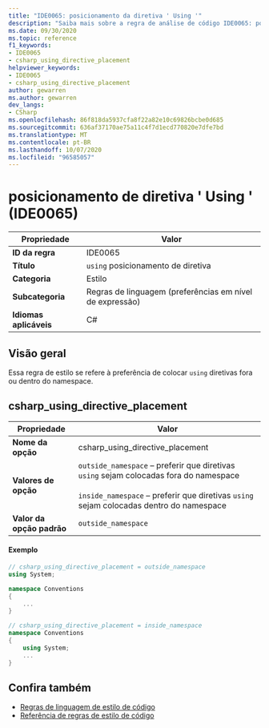 ```yaml
---
title: "IDE0065: posicionamento da diretiva ' Using '"
description: "Saiba mais sobre a regra de análise de código IDE0065: posicionamento de diretiva ' Using '"
ms.date: 09/30/2020
ms.topic: reference
f1_keywords:
- IDE0065
- csharp_using_directive_placement
helpviewer_keywords:
- IDE0065
- csharp_using_directive_placement
author: gewarren
ms.author: gewarren
dev_langs:
- CSharp
ms.openlocfilehash: 86f818da5937cfa8f22a82e10c69826bcbe0d685
ms.sourcegitcommit: 636af37170ae75a11c4f7d1ecd770820e7dfe7bd
ms.translationtype: MT
ms.contentlocale: pt-BR
ms.lasthandoff: 10/07/2020
ms.locfileid: "96585057"
---
```

# <a name="using-directive-placement-ide0065"></a>posicionamento de diretiva ' Using ' (IDE0065)

|Propriedade|Valor|
|-|-|
| **ID da regra** | IDE0065 |
| **Título** | `using` posicionamento de diretiva |
| **Categoria** | Estilo |
| **Subcategoria** | Regras de linguagem (preferências em nível de expressão) |
| **Idiomas aplicáveis** | C# |

## <a name="overview"></a>Visão geral

Essa regra de estilo se refere à preferência de colocar `using` diretivas fora ou dentro do namespace.

## <a name="csharp_using_directive_placement"></a>csharp_using_directive_placement

|Propriedade|Valor|
|-|-|
| **Nome da opção** | csharp_using_directive_placement
| **Valores de opção** | `outside_namespace` – preferir que diretivas `using` sejam colocadas fora do namespace<br /><br />`inside_namespace` – preferir que diretivas `using` sejam colocadas dentro do namespace |
| **Valor da opção padrão** | `outside_namespace` |

#### <a name="example"></a>Exemplo

```csharp
// csharp_using_directive_placement = outside_namespace
using System;

namespace Conventions
{
    ...
}

// csharp_using_directive_placement = inside_namespace
namespace Conventions
{
    using System;
    ...
}
```

## <a name="see-also"></a>Confira também

- [Regras de linguagem de estilo de código](language-rules.md)
- [Referência de regras de estilo de código](index.md)

